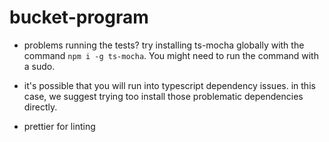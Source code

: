 # bucket-program

* problems running the tests? try installing ts-mocha globally with the command `npm i -g ts-mocha`. You might need to run the command with a sudo.
* it's possible that you will run into typescript dependency issues. in this case, we suggest trying too install those problematic dependencies directly.

* prettier for linting
